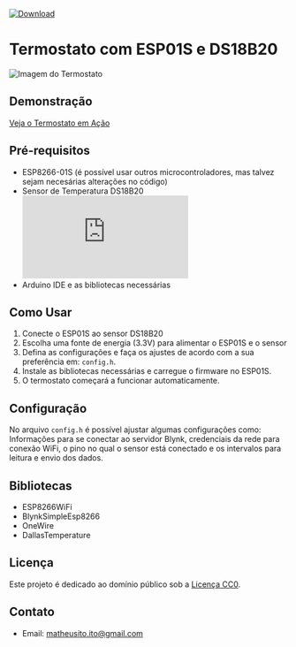 [![Download](https://img.shields.io/badge/Download-brightgreen.svg)](https://github.com/math1p/Temperature-Humidity-ESP-DS18B20/archive/main.zip)

# Termostato com ESP01S e DS18B20
![Imagem do Termostato](link_da_imagem.png)

## Demonstração

[Veja o Termostato em Ação](link_da_demo.gif)

## Pré-requisitos

- ESP8266-01S (é possível usar outros microcontroladores, mas talvez sejam necesárias alterações no código)
- Sensor de Temperatura DS18B20 ![(datasheet)](https://pdf1.alldatasheet.com/datasheet-pdf/view/227472/DALLAS/DS18B20.html)
- Arduino IDE e as bibliotecas necessárias

## Como Usar

1. Conecte o ESP01S ao sensor DS18B20
2. Escolha uma fonte de energia (3.3V) para alimentar o ESP01S e o sensor
3. Defina as configurações e faça os ajustes de acordo com a sua preferência em: `config.h`.
4. Instale as bibliotecas necessárias e carregue o firmware no ESP01S.
5. O termostato começará a funcionar automaticamente.

## Configuração

No arquivo `config.h` é possível ajustar algumas configurações como: Informações para se conectar ao servidor Blynk, credenciais da rede para conexão WiFi, o pino no qual o sensor está conectado e os intervalos para leitura e envio dos dados.

## Bibliotecas
- ESP8266WiFi
- BlynkSimpleEsp8266
- OneWire
- DallasTemperature

## Licença

Este projeto é dedicado ao domínio público sob a [Licença CC0](https://creativecommons.org/publicdomain/zero/1.0/).

## Contato

- Email: matheusito.ito@gmail.com

